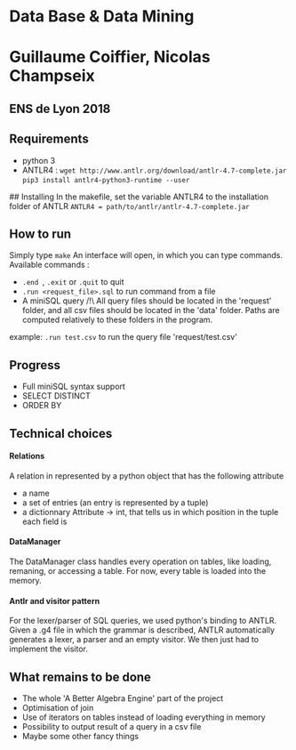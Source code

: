 # Data Base & Data Mining
# Guillaume Coiffier, Nicolas Champseix
## ENS de Lyon 2018

## Requirements
- python 3
- ANTLR4 :
`wget http://www.antlr.org/download/antlr-4.7-complete.jar`
`pip3 install antlr4-python3-runtime --user`

## Installing
In the makefile, set the variable ANTLR4 to the installation folder of ANTLR
`ANTLR4 = path/to/antlr/antlr-4.7-complete.jar`

## How to run
Simply type `make`
An interface will open, in which you can type commands.
Available commands :
- `.end `, `.exit` or `.quit` to quit
- `.run <request_file>.sql` to run command from a file
- A miniSQL query
/!\ All query files should be located in the 'request' folder, and all csv files should be located in the 'data' folder. Paths are computed relatively to these folders in the program.

example:
    `.run test.csv` to run the query file 'request/test.csv'

## Progress
- Full miniSQL syntax support
- SELECT DISTINCT
- ORDER BY

## Technical choices
#### Relations
A relation in represented by a python object that has the following attribute
- a name <string>
- a set of entries (an entry is represented by a tuple)
- a dictionnary Attribute -> int, that tells us in which position in the tuple each field is

#### DataManager
The DataManager class handles every operation on tables, like loading, remaning, or accessing a table.
For now, every table is loaded into the memory.

#### Antlr and visitor pattern
For the lexer/parser of SQL queries, we used python's binding to ANTLR.
Given a .g4 file in which the grammar is described, ANTLR automatically generates a lexer, a parser and an empty visitor.
We then just had to implement the visitor.

## What remains to be done
- The whole 'A Better Algebra Engine' part of the project
- Optimisation of join
- Use of iterators on tables instead of loading everything in memory
- Possibility to output result of a query in a csv file
- Maybe some other fancy things
